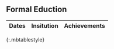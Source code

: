 ## Formal Eduction

| Dates         | Insitution    | Achievements|
|---------------|---------------|-------------|
{:.mbtablestyle} 
